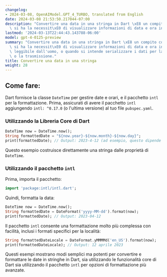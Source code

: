 ```yaml
---
changelog:
- 2024-03-08, OpenAIModel.GPT_4_TURBO, translated from English
date: 2024-03-08 21:53:50.217044-07:00
description: "Convertire una data in una stringa in Dart \xE8 un compito comune quando\
  \ si ha la necessit\xE0 di visualizzare informazioni di data e ora in un formato\u2026"
lastmod: '2024-03-13T22:44:43.143788-06:00'
model: gpt-4-0125-preview
summary: "Convertire una data in una stringa in Dart \xE8 un compito comune quando\
  \ si ha la necessit\xE0 di visualizzare informazioni di data e ora in un formato\
  \ leggibile dall'uomo, o quando si intende serializzare i dati per la memorizzazione\
  \ o la trasmissione."
title: Convertire una data in una stringa
weight: 28
---
```


## Come fare:
Dart fornisce la classe `DateTime` per gestire date e orari, e il pacchetto `intl` per la formattazione. Prima, assicurati di avere il pacchetto `intl` aggiungendo `intl: ^0.17.0` (o l'ultima versione) al tuo file `pubspec.yaml`.

### Utilizzando la Libreria Core di Dart
```dart
DateTime now = DateTime.now();
String formattedDate = "${now.year}-${now.month}-${now.day}";
print(formattedDate); // Output: 2023-4-12 (ad esempio, questo dipende dalla data corrente)
```

Questo esempio costruisce direttamente una stringa dalle proprietà di `DateTime`.

### Utilizzando il pacchetto `intl`
Prima, importa il pacchetto:

```dart
import 'package:intl/intl.dart';
```

Quindi, formatta la data:

```dart
DateTime now = DateTime.now();
String formattedDate = DateFormat('yyyy-MM-dd').format(now);
print(formattedDate); // Output: 2023-04-12
```

Il pacchetto `intl` consente una formattazione molto più complessa con facilità, inclusi i formati specifici per la località:

```dart
String formattedDateLocale = DateFormat.yMMMMd('en_US').format(now);
print(formattedDateLocale); // Output: 12 aprile 2023
```

Questi esempi mostrano modi semplici ma potenti per convertire e formattare le date in stringhe in Dart, sia utilizzando le funzionalità core di Dart sia utilizzando il pacchetto `intl` per opzioni di formattazione più avanzate.
